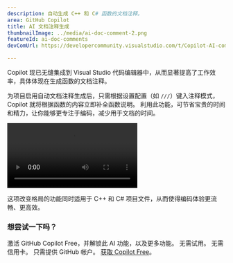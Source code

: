 ```yaml
---
description: 自动生成 C++ 和 C# 函数的文档注释。
area: GitHub Copilot
title: AI 文档注释生成
thumbnailImage: ../media/ai-doc-comment-2.png
featureId: ai-doc-comments
devComUrl: https://developercommunity.visualstudio.com/t/Copilot-AI-comment-generation-on-method/10744262

---
```



Copilot 现已无缝集成到 Visual Studio 代码编辑器中，从而显著提高了工作效率，具体体现在生成函数的文档注释。

为项目启用自动文档注释生成后，只需根据设置配置（如 `///`）键入注释模式，Copilot 就将根据函数的内容立即补全函数说明。 利用此功能，可节省宝贵的时间和精力，让你能够更专注于编码，减少用于文档的时间。

![AI 文档注释](../media/ai-doc-comments-2.mp4)

这项改变格局的功能同时适用于 C++ 和 C# 项目文件，从而使得编码体验更流畅、更高效。

### 想尝试一下吗？
激活 GitHub Copilot Free，并解锁此 AI 功能，以及更多功能。
 无需试用。 无需信用卡。 只需提供 GitHub 帐户。 [获取 Copilot Free](https://github.com/settings/copilot)。
